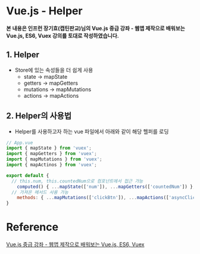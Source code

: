 # Vue.js - Helper

**본 내용은 인프런 장기효(캡틴판교)님의 Vue.js 중급 강좌 - 웹앱 제작으로 배워보는 Vue.js, ES6, Vuex 강의를 토대로 작성하였습니다.**



## 1. Helper

* Store에 있는 속성들을 더 쉽게 사용
  * state -> mapState
  * getters -> mapGetters
  * mutations -> mapMutations
  * actions -> mapActions



## 2. Helper의 사용법

*  Helper를 사용하고자 하는 vue 파일에서 아래와 같이 해당 헬퍼를 로딩

```JavaScript
// App.vue
import { mapState } from 'vuex';
import { mapGetters } from 'vuex';
import { mapMutations } from 'vuex';
import { mapActinos } from 'vuex';

export default {
  // this.num, this.countedNum으로 컴포넌트에서 접근 가능
	computed() { ...mapState(['num']), ...mapGetters(['countedNum']) },
  // 가져온 메서드 사용 가능
	methods: { ...mapMutations(['clickBtn']), ...mapActions(['asyncClickBtn']) }
}
```



# Reference

[Vue.js 중급 강좌 - 웹앱 제작으로 배워보는 Vue.js, ES6, Vuex](https://www.inflearn.com/course/vue-pwa-vue-js-%EC%A4%91%EA%B8%89/dashboard)

